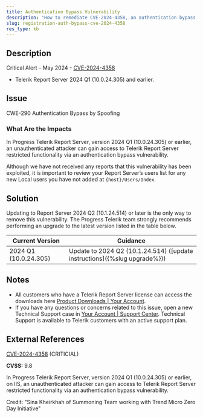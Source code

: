 ```yaml
---
title: Authentication Bypass Vulnerability
description: "How to remediate CVE-2024-4358, an authentication bypass vulnerability."
slug: registration-auth-bypass-cve-2024-4358
res_type: kb
---
```


## Description

Critical Alert – May 2024 - [CVE-2024-4358](https://www.cve.org/CVERecord?id=CVE-2024-4358)

- Telerik Report Server 2024 Q1 (10.0.24.305) and earlier.

## Issue

CWE-290 Authentication Bypass by Spoofing

### What Are the Impacts

In Progress Telerik Report Server, version 2024 Q1 (10.0.24.305) or earlier, an unauthenticated attacker can gain access to Telerik Report Server restricted functionality via an authentication bypass vulnerability.

Although we have not received any reports that this vulnerability has been exploited, it is important to review your Report Server’s users list for any new Local users you have not added at `{host}/Users/Index`.

## Solution

Updating to Report Server 2024 Q2 (10.1.24.514) or later is the only way to remove this vulnerability. The Progress Telerik team strongly recommends performing an upgrade to the latest version listed in the table below.

| Current Version | Guidance |
|-----------------|----------|
| 2024 Q1 (10.0.24.305) | Update to 2024 Q2 (10.1.24.514) ([update instructions]({%slug upgrade%})) |


## Notes

- All customers who have a Telerik Report Server license can access the downloads here [Product Downloads | Your Account](https://www.telerik.com/account/downloads/product-download?product=REPSERVER).
- If you have any questions or concerns related to this issue, open a new Technical Support case in [Your Account | Support Center](https://www.telerik.com/account/support-center/contact-us/). Technical Support is available to Telerik customers with an active support plan.

## External References

[CVE-2024-4358](https://www.cve.org/CVERecord?id=CVE-2024-4358) (CRITICIAL)

**CVSS:** 9.8

In Progress Telerik Report Server, version 2024 Q1 (10.0.24.305) or earlier, on IIS, an unauthenticated attacker can gain access to Telerik Report Server restricted functionality via an authentication bypass vulnerability.

Credit: "Sina Kheirkhah of Summoning Team working with Trend Micro Zero Day Initiative"
